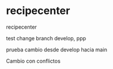 # recipecenter

recipecenter

test change branch develop, ppp

prueba cambio desde develop hacia main

Cambio con conflictos